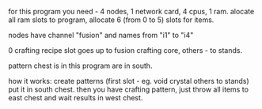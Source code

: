 for this program you need - 4 nodes, 1 network card, 4 cpus, 1 ram.
alocate all ram slots to program, allocate 6 (from 0 to 5) slots for items.

nodes have channel "fusion" and names from "i1" to "i4"

0 crafting recipe slot goes up to fusion crafting core, others - to stands.

pattern chest is in this program are in south.

how it works:
create patterns (first slot - eg. void crystal others to stands) put it in south chest. then you have crafting pattern, just throw all items to east chest and wait results in west chest.  
